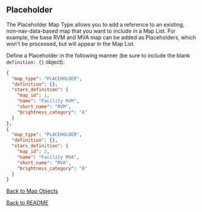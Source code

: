 ## Placeholder

The Placeholder Map Type allows you to add a reference to an existing, non-nav-data-based map that you want to include in a Map List.
For example, the base RVM and MVA map can be added as Placeholders, which won't be processed, but will appear in the Map List.

Define a Placeholder in the following manner (be sure to include the blank `definition: {}` object):

```json
{
  "map_type": "PLACEHOLDER",
  "definition": {},
  "stars_definition": {
    "map_id": 1,
    "name": "Facility RVM",
    "short_name": "RVM",
    "brightness_category": "A"
  }
},
{
  "map_type": "PLACEHOLDER",
  "definition": {},
  "stars_definition": {
    "map_id": 2,
    "name": "Facility MVA",
    "short_name": "MVA",
    "brightness_category": "B"
  }
}
```

[Back to Map Objects](./MAP_OBJECTS.md)

[Back to README](../README.md)
